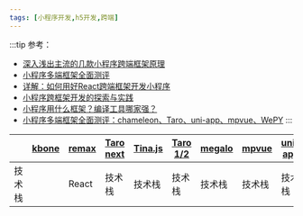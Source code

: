 ```yaml
---
tags: [小程序开发,h5开发,跨端]
---
```


:::tip
参考：
- [深入浅出主流的几款小程序跨端框架原理](https://mp.weixin.qq.com/s/GgiaeKuT0TvbxegTCfRTuw)
- [小程序多端框架全面测评](https://mp.weixin.qq.com/s/veC_DgjZnQXmjyVJvONZSQ)
- [详解：如何用好React跨端框架开发小程序](https://cloud.tencent.com/developer/article/1740897)
- [小程序跨框架开发的探索与实践](https://mp.weixin.qq.com/s?__biz=MzU3NDkzMTI3MA==&mid=2247483770&idx=1&sn=ba2cdea5256e1c4e7bb513aa4c837834)
- [小程序用什么框架？编译工具哪家强？](https://zhuanlan.zhihu.com/p/467346812)
- [小程序多端框架全面测评：chameleon、Taro、uni-app、mpvue、WePY](https://www.kancloud.cn/fundebug/fundebug-blog/1003721)
:::

<table>
  <thead>
    <tr>
      <th></th>
      <th><a href="https://wechat-miniprogram.github.io/kbone/docs/">kbone</a></th>
      <th><a href="https://wechat-miniprogram.github.io/kbone/docs/">remax</a></th>
      <th><a href="https://wechat-miniprogram.github.io/kbone/docs/">Taro next</a></th>
      <th><a href="https://wechat-miniprogram.github.io/kbone/docs/">Tina.js</a></th>
      <th><a href="https://wechat-miniprogram.github.io/kbone/docs/">Taro 1/2</a></th>
      <th><a href="https://wechat-miniprogram.github.io/kbone/docs/">megalo</a></th>
      <th><a href="https://wechat-miniprogram.github.io/kbone/docs/">mpvue</a></th>
      <th><a href="https://wechat-miniprogram.github.io/kbone/docs/">uni-app</a></th>
      <th><a href="https://wechat-miniprogram.github.io/kbone/docs/">chameloen</a></th>
      <th><a href="https://wechat-miniprogram.github.io/kbone/docs/">rax</a></th>
      <th><a href="https://wechat-miniprogram.github.io/kbone/docs/">nanachi</a></th>
      <th><a href="https://wechat-miniprogram.github.io/kbone/docs/">wepy</a></th>
    </tr>
  </thead>
  <tbody>
    <tr>
      <td>技术栈</td>
      <td></td>
      <td>React</td>
      <td>技术栈</td>
      <td>技术栈</td>
      <td>技术栈</td>
      <td>技术栈</td>
      <td>技术栈</td>
      <td>技术栈</td>
    </tr>
  </tbody>
</table>